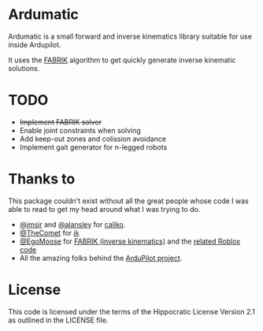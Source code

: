 # Ardumatic

Ardumatic is a small forward and inverse kinematics library suitable for use
inside Ardupilot.

It uses the [FABRIK](https://doi.org/10.1016/j.gmod.2011.05.003) algorithm to
get quickly generate inverse kinematic solutions.

# TODO
 - ~~Implement FABRIK solver~~
 - Enable joint constraints when solving
 - Add keep-out zones and colission avoidance
 - Implement gait generator for n-legged robots

# Thanks to

This package couldn't exist without all the great people whose code I was able to read to get my head around what I was trying to do.

 - [@jmsjr](https://github.com/jmsjr) and [@alansley](https://github.com/alansley) for [caliko](https://github.com/FedUni/caliko).
 - [@TheComet](https://github.com/TheComet) for [ik](https://github.com/TheComet/ik)
 - [@EgoMoose](https://github.com/EgoMoose) for [FABRIK (inverse kinematics)](https://www.youtube.com/watch?v=UNoX65PRehA) and the [related Roblox code](https://github.com/EgoMooseOldProjects/ExampleDump/blob/master/Places/Inverse%20kinematics.rbxl)
 - All the amazing folks behind the [ArduPilot project](https://github.com/ArduPilot/ardupilot).

# License

This code is licensed under the terms of the Hippocratic License Version 2.1 as
outlined in the LICENSE file.
